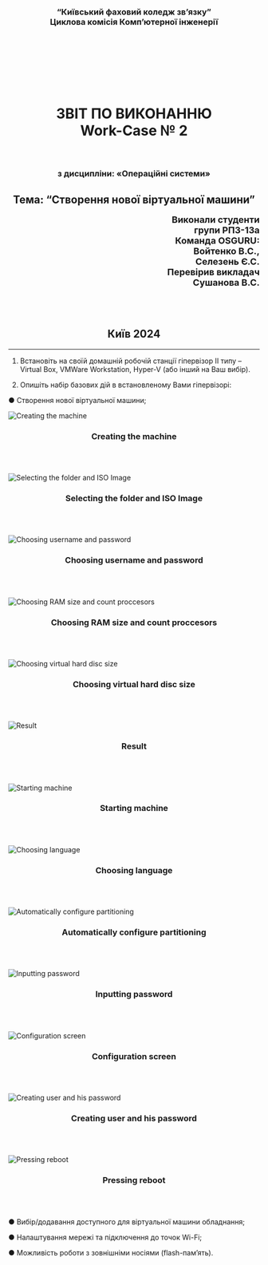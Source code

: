 
<h3 align="center">“Київський фаховий коледж зв’язку”<br/>
Циклова комісія Комп’ютерної інженерії</h3>

<br/>
<br/>
<br/>
<br/>
<br/>
<br/>

<h1 align="center">ЗВІТ ПО ВИКОНАННЮ<br/>
Work-Case № 2</h1>

<br/>

<h3 align="center">з дисципліни: «Операційні системи»</h3>

<h2 align="center">Тема: “Створення нової віртуальної машини”</h2>



<div style="text-align: right;">
    <font size="4"><b>Виконали студенти <br/> групи РПЗ-13а <br/> Команда OSGURU: <br/> Войтенко В.С., <br/>  Селезень Є.С. <br/> Перевірив викладач <br/> Сушанова В.С. </b></font>
</div>

<br/>
<br/>
<br/>

<h2 align="center">Київ 2024</h2>

<hr>

1. Встановіть на своїй домашній робочій станції гіпервізор ІІ типу – Virtual
Box, VMWare Workstation, Hyper-V (або інший на Ваш вибір).


2. Опишіть набір базових дій в встановленому Вами гіпервізорі:
   
● Створення нової віртуальної машини;

![Creating the machine](./images/Creating_the_machine.jpg)

<h3 align="center"><b>Creating the machine</b></h3>

<br/>

<br/>

![Selecting the folder and ISO Image](./images/Selection_the_folder_and_ISO_Image.jpg)

<h3 align="center"><b>Selecting the folder and ISO Image</b></h3>

<br/>

<br/>

![Choosing username and password](./images/Choosing_username_and_password.jpg)

<h3 align="center"><b>Choosing username and password</b></h3>

<br/>

<br/>

![Choosing RAM size and count proccesors](./images/Choosing_RAM_size_and_count_proccesors.jpg)

<h3 align="center"><b>Choosing RAM size and count proccesors</b></h3>

<br/>

<br/>

![Choosing virtual hard disc size](./images/Choosing_virtual_hard_disc_size.jpg)

<h3 align="center"><b>Choosing virtual hard disc size</b></h3>

<br/>

<br/>

![Result](./images/Result.jpg)

<h3 align="center"><b>Result</b></h3>

<br/>

<br/>

![Starting machine](./images/Start.jpg)

<h3 align="center"><b>Starting machine</b></h3>

<br/>

<br/>

![Choosing language](./images/Choosing_language.jpg)

<h3 align="center"><b>Choosing language</b></h3>

<br/>

<br/>

![Automatically configure partitioning](./images/Automatically_configure_partitioning.jpg)

<h3 align="center"><b>Automatically configure partitioning</b></h3>

<br/>

<br/>

![Inputting password](./images/Inputting_password.jpg)

<h3 align="center"><b>Inputting password</b></h3>

<br/>

<br/>

![Configuration screen](./images/Configuration_screen.jpg)

<h3 align="center"><b>Configuration screen</b></h3>

<br/>

<br/>

![Creating user and his password](./images/Creating_user_and_his_password.jpg)

<h3 align="center"><b>Creating user and his password</b></h3>

<br/>

<br/>

![Pressing reboot](./images/pressing_reboot.jpg)

<h3 align="center"><b>Pressing reboot</b></h3>

<br/>

<br/>

● Вибір/додавання доступного для віртуальної машини обладнання;


● Налаштування мережі та підключення до точок Wi-Fi;


● Можливість роботи з зовнішніми носіями (flash-пам’ять).
